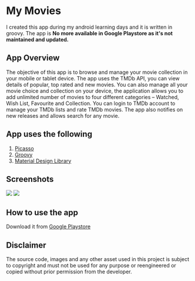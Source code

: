 # My Movies
I created this app during my android learning days and it is written in groovy. The app is **No more available in Google Playstore as it's not maintained and updated.**

## App Overview
The objective of this app is to browse and manage your movie collection in your mobile or tablet device. The app uses the TMDb API, you can view details of popular, top rated and new movies. You can also manage all your movie choice and collection on your device, the application allows you to add unlimited number of movies to four different categories – Watched, Wish List, Favourite and Collection. You can login to TMDb account to manage your TMDb lists and rate TMDb movies. The app also notifies on new releases and allows search for any movie.

## App uses the following
1. [Picasso](http://square.github.io/picasso/)
2. [Groovy](http://groovy-lang.org/index.html/)
3. [Material Design Library](https://developer.android.com/topic/libraries/support-library/features#material-design)

## Screenshots
![](https://user-images.githubusercontent.com/33470591/49743946-d9564f00-fcc1-11e8-9387-434326a6961d.png)
![](https://user-images.githubusercontent.com/33470591/49745541-33a4df00-fcc5-11e8-815a-4f8ae5eec590.png)

## How to use the app
Download it from [Google Playstore](https://play.google.com/store/apps/details?id=com.moviemagic.dpaul.android.app)

## Disclaimer
The source code, images and any other asset used in this project is subject to copyright and must not be used for any purpose or reengineered or copied without prior permission from the developer.

